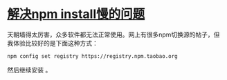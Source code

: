# [解决npm install慢的问题](http://blog.csdn.net/zefang94/article/details/53128020)

天朝墙得太厉害，众多软件都无法正常使用。网上有很多npm切换源的帖子，但我体验比较好的是下面这种方式：

```
npm config set registry https://registry.npm.taobao.org  
```

然后继续安装  。



